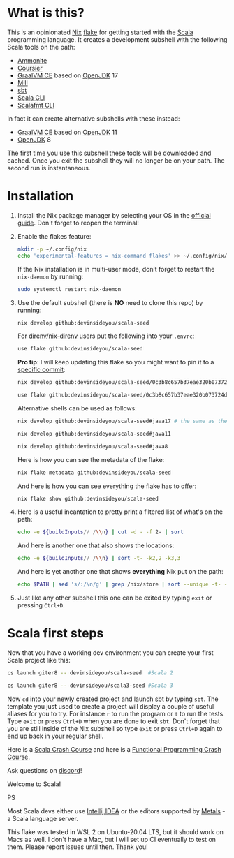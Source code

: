 # What is this?
This is an opinionated [Nix](https://nixos.org/) [flake](https://nixos.wiki/wiki/Flakes) for getting started with the [Scala](https://scala-lang.org/) programming language. It creates a development subshell with the following Scala tools on the path:

* [Ammonite](https://ammonite.io/)
* [Coursier](https://get-coursier.io/)
* [GraalVM CE](https://www.graalvm.org/) based on [OpenJDK](https://openjdk.org/) 17
* [Mill](https://com-lihaoyi.github.io/mill/mill/Intro_to_Mill.html)
* [sbt](https://www.scala-sbt.org/)
* [Scala CLI](https://scala-cli.virtuslab.org/)
* [Scalafmt CLI](https://scalameta.org/scalafmt/)

In fact it can create alternative subshells with these instead:
* [GraalVM CE](https://www.graalvm.org/) based on [OpenJDK](https://openjdk.org/) 11
* [OpenJDK](https://openjdk.org/) 8

The first time you use this subshell these tools will be downloaded and cached. Once you exit the subshell they will no longer be on your path. The second run is instantaneous.

# Installation
1. Install the Nix package manager by selecting your OS in the [official guide](https://nixos.org/download.html). Don't forget to reopen the terminal!
1. Enable the flakes feature:

    ```bash
    mkdir -p ~/.config/nix
    echo 'experimental-features = nix-command flakes' >> ~/.config/nix/nix.conf
    ```
    If the Nix installation is in multi-user mode, don’t forget to restart the `nix-daemon` by running:
    ```bash
    sudo systemctl restart nix-daemon
    ```
1. Use the default subshell (there is **NO** need to clone this repo) by running:

    ```bash
    nix develop github:devinsideyou/scala-seed
    ```
    For [direnv](https://direnv.net/)/[nix-direnv](https://github.com/nix-community/nix-direnv) users put the following into your `.envrc`:
    ```bash
    use flake github:devinsideyou/scala-seed
    ```
    **Pro tip**: I will keep updating this flake so you might want to pin it to a [specific commit](https://github.com/DevInsideYou/scala-seed/commits/main):
    ```bash
    nix develop github:devinsideyou/scala-seed/0c3b8c657b37eae320b073724d74390cf3162edf
    ```
    ```bash
    use flake github:devinsideyou/scala-seed/0c3b8c657b37eae320b073724d74390cf3162edf
    ```
   Alternative shells can be used as follows:
    ```bash
    nix develop github:devinsideyou/scala-seed#java17 # the same as the default
    ```
    ```bash
    nix develop github:devinsideyou/scala-seed#java11
    ```
    ```bash
    nix develop github:devinsideyou/scala-seed#java8
    ```
    Here is how you can see the metadata of the flake:
    ```bash
    nix flake metadata github:devinsideyou/scala-seed
    ```
    And here is how you can see everything the flake has to offer:
    ```bash
    nix flake show github:devinsideyou/scala-seed
    ```
1. Here is a useful incantation to pretty print a filtered list of what's on the path:
    ```bash
    echo -e ${buildInputs// /\\n} | cut -d - -f 2- | sort
    ```
   And here is another one that also shows the locations:
    ```bash
    echo -e ${buildInputs// /\\n} | sort -t- -k2,2 -k3,3
    ```
   And here is yet another one that shows **everything** Nix put on the path:
    ```bash
    echo $PATH | sed 's/:/\n/g' | grep /nix/store | sort --unique -t- -k2,2 -k3,3
    ```
1. Just like any other subshell this one can be exited by typing `exit` or pressing `Ctrl+D`.

# Scala first steps
Now that you have a working dev environment you can create your first Scala project like this:

```bash
cs launch giter8 -- devinsideyou/scala-seed  #Scala 2
```
```bash
cs launch giter8 -- devinsideyou/scala3-seed #Scala 3
```
Now `cd` into your newly created project and launch [sbt](https://www.scala-sbt.org/) by typing `sbt`. The template you just used to create a project will display a couple of useful aliases for you to try. For instance `r` to run the program or `t` to run the tests. Type `exit` or press `Ctrl+D` when you are done to exit `sbt`. Don't forget that you are still inside of the Nix subshell so type `exit` or press `Ctrl+D` again to end up back in your regular shell.

Here is a [Scala Crash Course](https://www.youtube.com/watch?v=-xRfJcwhy7A) and here is a [Functional Programming Crash Course](https://www.youtube.com/watch?v=XXkYBncbz0c).

Ask questions on [discord](http://discord.devinsideyou.com)!

Welcome to Scala!

PS

Most Scala devs either use [Intellij IDEA](https://www.jetbrains.com/help/idea/discover-intellij-idea-for-scala.html) or the editors supported by [Metals](https://scalameta.org/metals/) - a Scala language server.

This flake was tested in WSL 2 on Ubuntu-20.04 LTS, but it should work on Macs as well. I don't have a Mac, but I will set up CI eventually to test on them. Please report issues until then. Thank you!
